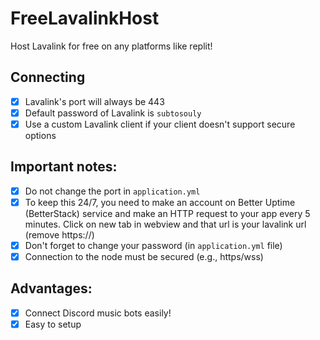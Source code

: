 # FreeLavalinkHost

Host Lavalink for free on any platforms like replit!

## Connecting
- [x] Lavalink's port will always be 443
- [x] Default password of Lavalink is `subtosouly`
- [x] Use a custom Lavalink client if your client doesn't support secure options

## Important notes:
- [x] Do not change the port in `application.yml`
- [x] To keep this 24/7, you need to make an account on Better Uptime (BetterStack) service and make an HTTP request to your app every 5 minutes. Click on new tab in webview and that url is your lavalink url (remove https://)
- [x] Don't forget to change your password (in `application.yml` file)
- [x] Connection to the node must be secured (e.g., https/wss)

## Advantages:
- [x] Connect Discord music bots easily!
- [x] Easy to setup
